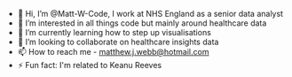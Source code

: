 - 👋 Hi, I’m @Matt-W-Code, I work at NHS England as a senior data analyst
- 👀 I’m interested in all things code but mainly around healthcare data
- 🌱 I’m currently learning how to step up visualisations
- 💞️ I’m looking to collaborate on healthcare insights data
- 📫 How to reach me - matthew.j.webb@hotmail.com
- ⚡ Fun fact: I'm related to Keanu Reeves

<!---
Matt-W-Code/Matt-W-Code is a ✨ special ✨ repository because its `README.md` (this file) appears on your GitHub profile.
You can click the Preview link to take a look at your changes.
--->
